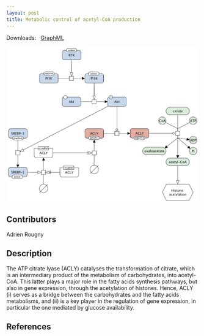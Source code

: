 ```yaml
---
layout: post
title: Metabolic control of acetyl-CoA production
---
```


Downloads: &nbsp; 
[GraphML](../downloads/F006-ACLY.graphml) &nbsp; 
<p align="middle"><a href="/glycolysis/"><img id="image" src="/downloads/F006-ACLY.png" width="600"/></a></p>

## Contributors

Adrien Rougny

## Description

The ATP citrate lyase (ACLY) catalyses the transformation of citrate, which is an intermediary product of the metabolism of carbohydrates, into acetyl-CoA. This latter plays a major role in the fatty acids synthesis pathways, but also in gene expression, through the acetylation of histones. Hence, ACLY (i) serves as a bridge between the carbohydrates and the fatty acids metabolisms, and (ii) is a key player in the regulation of gene expression, in particular the one mediated by glucose availability.

## References



